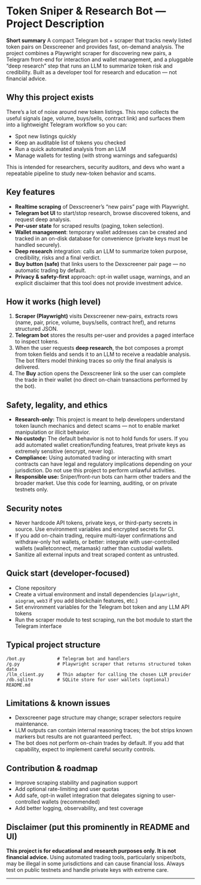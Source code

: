 # Token Sniper & Research Bot — Project Description

**Short summary**
A compact Telegram bot + scraper that tracks newly listed token pairs on Dexscreener and provides fast, on-demand analysis. The project combines a Playwright scraper for discovering new pairs, a Telegram front-end for interaction and wallet management, and a pluggable “deep research” step that runs an LLM to summarize token risk and credibility. Built as a developer tool for research and education — not financial advice.

## Why this project exists

There’s a lot of noise around new token listings. This repo collects the useful signals (age, volume, buys/sells, contract link) and surfaces them into a lightweight Telegram workflow so you can:

* Spot new listings quickly
* Keep an auditable list of tokens you checked
* Run a quick automated analysis from an LLM
* Manage wallets for testing (with strong warnings and safeguards)

This is intended for researchers, security auditors, and devs who want a repeatable pipeline to study new-token behavior and scams.

## Key features

* **Realtime scraping** of Dexscreener’s “new pairs” page with Playwright.
* **Telegram bot UI** to start/stop research, browse discovered tokens, and request deep analysis.
* **Per-user state** for scraped results (paging, token selection).
* **Wallet management**: temporary wallet addresses can be created and tracked in an on-disk database for convenience (private keys must be handled securely).
* **Deep research** integration: calls an LLM to summarize token purpose, credibility, risks and a final verdict.
* **Buy button (safe)** that links users to the Dexscreener pair page — no automatic trading by default.
* **Privacy & safety-first** approach: opt-in wallet usage, warnings, and an explicit disclaimer that this tool does not provide investment advice.

## How it works (high level)

1. **Scraper (Playwright)** visits Dexscreener new-pairs, extracts rows (name, pair, price, volume, buys/sells, contract href), and returns structured JSON.
2. **Telegram bot** stores the results per-user and provides a paged interface to inspect tokens.
3. When the user requests **deep research**, the bot composes a prompt from token fields and sends it to an LLM to receive a readable analysis. The bot filters model thinking traces so only the final analysis is delivered.
4. The **Buy** action opens the Dexscreener link so the user can complete the trade in their wallet (no direct on-chain transactions performed by the bot).

## Safety, legality, and ethics

* **Research-only:** This project is meant to help developers understand token launch mechanics and detect scams — not to enable market manipulation or illicit behavior.
* **No custody:** The default behavior is not to hold funds for users. If you add automated wallet creation/funding features, treat private keys as extremely sensitive (encrypt, never log).
* **Compliance:** Using automated trading or interacting with smart contracts can have legal and regulatory implications depending on your jurisdiction. Do not use this project to perform unlawful activities.
* **Responsible use:** Sniper/front-run bots can harm other traders and the broader market. Use this code for learning, auditing, or on private testnets only.

## Security notes

* Never hardcode API tokens, private keys, or third-party secrets in source. Use environment variables and encrypted secrets for CI.
* If you add on-chain trading, require multi-layer confirmations and withdraw-only hot wallets, or better: integrate with user-controlled wallets (walletconnect, metamask) rather than custodial wallets.
* Sanitize all external inputs and treat scraped content as untrusted.

## Quick start (developer-focused)

* Clone repository
* Create a virtual environment and install dependencies (`playwright`, `aiogram`, `web3` if you add blockchain features, etc.)
* Set environment variables for the Telegram bot token and any LLM API tokens
* Run the scraper module to test scraping, run the bot module to start the Telegram interface

## Typical project structure

```
/bot.py            # Telegram bot and handlers
/g.py              # Playwright scraper that returns structured token data
/llm_client.py     # Thin adapter for calling the chosen LLM provider
/db.sqlite         # SQLite store for user wallets (optional)
README.md
```

## Limitations & known issues

* Dexscreener page structure may change; scraper selectors require maintenance.
* LLM outputs can contain internal reasoning traces; the bot strips known markers but results are not guaranteed perfect.
* The bot does not perform on-chain trades by default. If you add that capability, expect to implement careful security controls.

## Contribution & roadmap

* Improve scraping stability and pagination support
* Add optional rate-limiting and user quotas
* Add safe, opt-in wallet integration that delegates signing to user-controlled wallets (recommended)
* Add better logging, observability, and test coverage

## Disclaimer (put this prominently in README and UI)

**This project is for educational and research purposes only. It is not financial advice.** Using automated trading tools, particularly sniper/bots, may be illegal in some jurisdictions and can cause financial loss. Always test on public testnets and handle private keys with extreme care.

---


